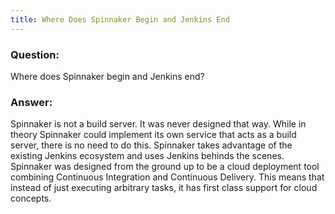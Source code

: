 ```yaml
---
title: Where Does Spinnaker Begin and Jenkins End
---
```



### Question:
Where does Spinnaker begin and Jenkins end?
### Answer:
Spinnaker is not a build server. It was never designed that way. While in theory Spinnaker could implement its own service that acts as a build server, there is no need to do this. Spinnaker takes advantage of the existing Jenkins ecosystem and uses Jenkins behinds the scenes. Spinnaker was designed from the ground up to be a cloud deployment tool combining Continuous Integration and Continuous Delivery. This means that instead of just executing arbitrary tasks, it has first class support for cloud concepts.


